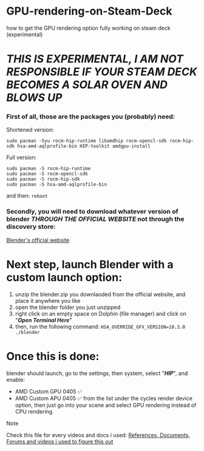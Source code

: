 # GPU-rendering-on-Steam-Deck
how to get the GPU rendering option fully working on steam deck (experimental)

# ***THIS IS EXPERIMENTAL, I AM NOT RESPONSIBLE IF YOUR STEAM DECK BECOMES A SOLAR OVEN AND BLOWS UP***

### First of all, those are the packages you (probably) need:
Shortened version:
```
sudo pacman -Syu rocm-hip-runtime libamdhip rocm-opencl-sdk rocm-hip-sdk hsa-amd-aqlprofile-bin HIP-toolkit amdgpu-install
```

Full version:

```
sudo pacman -S rocm-hip-runtime
sudo pacman -S rocm-opencl-sdk
sudo pacman -S rocm-hip-sdk
sudo pacman -S hsa-amd-aqlprofile-bin
```

and then:
```reboot```

### Secondly, you will need to download whatever version of blender ***THROUGH THE OFFICIAL WEBSITE*** not through the discovery store:
[Blender's official website](https://www.blender.org)


# Next step, launch Blender with a custom launch option:

1. unzip the blender.zip you downlaoded from the official website, and place it anywhere you like
2. open the blender folder you just unzipped
3. right click on an empty space on Dolphin (file manager) and click on "***Open Terminal Here***"
4. then, run the following command:
```HSA_OVERRIDE_GFX_VERSION=10.3.0 ./blender```

# Once this is done:
blender should launch, go to the settings, then system, select "***HIP***", and enable:
* AMD Custom GPU 0405 ✅
* AMD Custom APU 0405 ✅
from the list under the cycles render device option, then just go into your scene and select GPU rendering instead of CPU rendering







> [!NOTE]
> Check this file for every videos and docs i used:
[References, Documents, Forums and videos i used to figure this out](useless%20unformated%20files/GPU%20rendering%20on%20steam%20deck.txt)
